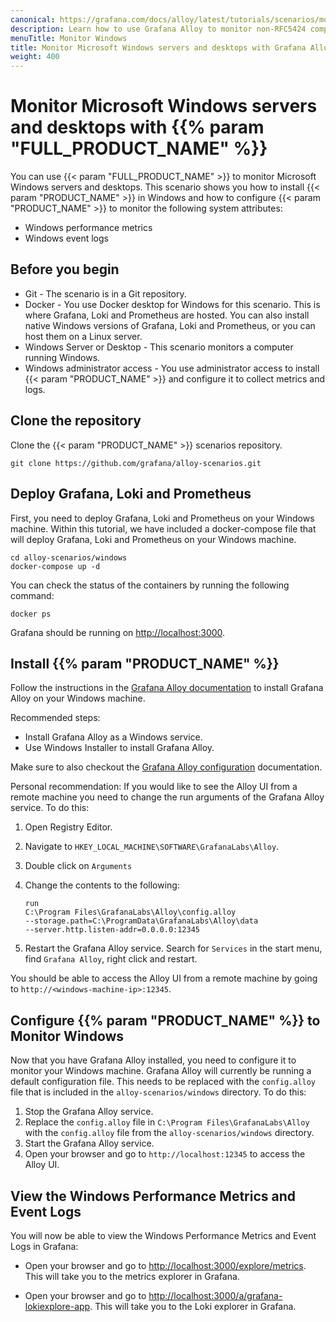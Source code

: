 ```yaml
---
canonical: https://grafana.com/docs/alloy/latest/tutorials/scenarios/monitor-syslog-messages/
description: Learn how to use Grafana Alloy to monitor non-RFC5424 compliant syslog messages
menuTitle: Monitor Windows
title: Monitor Microsoft Windows servers and desktops with Grafana Alloy
weight: 400
---
```


# Monitor Microsoft Windows servers and desktops with {{% param "FULL_PRODUCT_NAME" %}}

You can use {{< param "FULL_PRODUCT_NAME" >}} to monitor Microsoft Windows servers and desktops.
This scenario shows you how to install {{< param "PRODUCT_NAME" >}} in Windows and how to configure {{< param "PRODUCT_NAME" >}} to monitor the following system attributes:

* Windows performance metrics
* Windows event logs

## Before you begin

* Git - The scenario is in a Git repository.
* Docker - You use Docker desktop for Windows for this scenario.
  This is where Grafana, Loki and Prometheus are hosted.
  You can also install native Windows versions of Grafana, Loki and Prometheus, or you can host them on a Linux server.
* Windows Server or Desktop - This scenario monitors a computer running Windows.
* Windows administrator access - You use administrator access to install {{< param "PRODUCT_NAME" >}} and configure it to collect metrics and logs.

## Clone the repository

Clone the {{< param "PRODUCT_NAME" >}} scenarios repository.

```shell
git clone https://github.com/grafana/alloy-scenarios.git
```

## Deploy Grafana, Loki and Prometheus

First, you need to deploy Grafana, Loki and Prometheus on your Windows machine.
Within this tutorial, we have included a docker-compose file that will deploy Grafana, Loki and Prometheus on your Windows machine.

```shell
cd alloy-scenarios/windows
docker-compose up -d
```

You can check the status of the containers by running the following command:

```shell
docker ps
```

Grafana should be running on [http://localhost:3000](http://localhost:3000).

## Install {{% param "PRODUCT_NAME" %}}

Follow the instructions in the [Grafana Alloy documentation](https://grafana.com/docs/alloy/latest/set-up/install/windows/) to install Grafana Alloy on your Windows machine.

Recommended steps:

* Install Grafana Alloy as a Windows service.
* Use Windows Installer to install Grafana Alloy.

Make sure to also checkout the [Grafana Alloy configuration](https://grafana.com/docs/alloy/latest/set-up/configuration/) documentation.

Personal recommendation: If you would like to see the Alloy UI from a remote machine you need to change the run arguments of the Grafana Alloy service. To do this:

1. Open Registry Editor.
2. Navigate to `HKEY_LOCAL_MACHINE\SOFTWARE\GrafanaLabs\Alloy`.
3. Double click on `Arguments`
4. Change the contents to the following:

   ```shell
   run
   C:\Program Files\GrafanaLabs\Alloy\config.alloy
   --storage.path=C:\ProgramData\GrafanaLabs\Alloy\data
   --server.http.listen-addr=0.0.0.0:12345
   ```

5. Restart the Grafana Alloy service.
   Search for `Services` in the start menu, find `Grafana Alloy`, right click and restart.

You should be able to access the Alloy UI from a remote machine by going to `http://<windows-machine-ip>:12345`.

## Configure {{% param "PRODUCT_NAME" %}} to Monitor Windows

Now that you have Grafana Alloy installed, you need to configure it to monitor your Windows machine.
Grafana Alloy will currently be running a default configuration file.
This needs to be replaced with the `config.alloy` file that is included in the `alloy-scenarios/windows` directory.
To do this:

1. Stop the Grafana Alloy service.
1. Replace the `config.alloy` file in `C:\Program Files\GrafanaLabs\Alloy` with the `config.alloy` file from the `alloy-scenarios/windows` directory.
1. Start the Grafana Alloy service.
1. Open your browser and go to `http://localhost:12345` to access the Alloy UI.

## View the Windows Performance Metrics and Event Logs

You will now be able to view the Windows Performance Metrics and Event Logs in Grafana:

* Open your browser and go to [http://localhost:3000/explore/metrics](http://localhost:3000/explore/metrics).
  This will take you to the metrics explorer in Grafana.

* Open your browser and go to [http://localhost:3000/a/grafana-lokiexplore-app](http://localhost:3000/a/grafana-lokiexplore-app).
  This will take you to the Loki explorer in Grafana.
